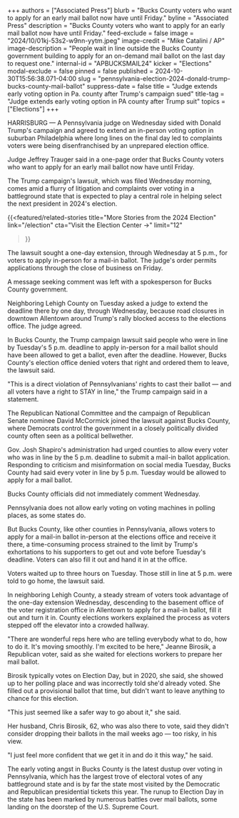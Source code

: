 +++
authors = ["Associated Press"]
blurb = "Bucks County voters who want to apply for an early mail ballot now have until Friday."
byline = "Associated Press"
description = "Bucks County voters who want to apply for an early mail ballot now have until Friday."
feed-exclude = false
image = "2024/10/01kj-53s2-w9nn-yytm.jpeg"
image-credit = "Mike Catalini / AP"
image-description = "People wait in line outside the Bucks County government building to apply for an on-demand mail ballot on the last day to request one."
internal-id = "APBUCKSMAIL24"
kicker = "Elections"
modal-exclude = false
pinned = false
published = 2024-10-30T15:56:38.071-04:00
slug = "pennsylvania-election-2024-donald-trump-bucks-county-mail-ballot"
suppress-date = false
title = "Judge extends early voting option in Pa. county after Trump's campaign sued"
title-tag = "Judge extends early voting option in PA county after Trump suit"
topics = ["Elections"]
+++

HARRISBURG — A Pennsylvania judge on Wednesday sided with Donald Trump&#39;s campaign and agreed to extend an in-person voting option in suburban Philadelphia where long lines on the final day led to complaints voters were being disenfranchised by an unprepared election office.

Judge Jeffrey Trauger said in a one-page order that Bucks County voters who want to apply for an early mail ballot now have until Friday.

The Trump campaign&#39;s lawsuit, which was filed Wednesday morning, comes amid a flurry of litigation and complaints over voting in a battleground state that is expected to play a central role in helping select the next president in 2024&#39;s election.

{{<featured/related-stories 
  title="More Stories from the 2024 Election" 
  link="/election"
  cta="Visit the Election Center →"
  limit="12"
>}}

The lawsuit sought a one-day extension, through Wednesday at 5 p.m., for voters to apply in-person for a mail-in ballot. The judge&#39;s order permits applications through the close of business on Friday.

A message seeking comment was left with a spokesperson for Bucks County government.

Neighboring Lehigh County on Tuesday asked a judge to extend the deadline there by one day, through Wednesday, because road closures in downtown Allentown around Trump&#39;s rally blocked access to the elections office. The judge agreed.

In Bucks County, the Trump campaign lawsuit said people who were in line by Tuesday&#39;s 5 p.m. deadline to apply in-person for a mail ballot should have been allowed to get a ballot, even after the deadline. However, Bucks County&#39;s election office denied voters that right and ordered them to leave, the lawsuit said.

&#34;This is a direct violation of Pennsylvanians&#39; rights to cast their ballot — and all voters have a right to STAY in line,&#34; the Trump campaign said in a statement.

The Republican National Committee and the campaign of Republican Senate nominee David McCormick joined the lawsuit against Bucks County, where Democrats control the government in a closely politically divided county often seen as a political bellwether.

Gov. Josh Shapiro&#39;s administration had urged counties to allow every voter who was in line by the 5 p.m. deadline to submit a mail-in ballot application. Responding to criticism and misinformation on social media Tuesday, Bucks County had said every voter in line by 5 p.m. Tuesday would be allowed to apply for a mail ballot.

Bucks County officials did not immediately comment Wednesday.

Pennsylvania does not allow early voting on voting machines in polling places, as some states do.

But Bucks County, like other counties in Pennsylvania, allows voters to apply for a mail-in ballot in-person at the elections office and receive it there, a time-consuming process strained to the limit by Trump&#39;s exhortations to his supporters to get out and vote before Tuesday&#39;s deadline. Voters can also fill it out and hand it in at the office.

Voters waited up to three hours on Tuesday. Those still in line at 5 p.m. were told to go home, the lawsuit said.

In neighboring Lehigh County, a steady stream of voters took advantage of the one-day extension Wednesday, descending to the basement office of the voter registration office in Allentown to apply for a mail-in ballot, fill it out and turn it in. County elections workers explained the process as voters stepped off the elevator into a crowded hallway.

&#34;There are wonderful reps here who are telling everybody what to do, how to do it. It&#39;s moving smoothly. I&#39;m excited to be here,&#34; Jeanne Birosik, a Republican voter, said as she waited for elections workers to prepare her mail ballot.

Birosik typically votes on Election Day, but in 2020, she said, she showed up to her polling place and was incorrectly told she&#39;d already voted. She filled out a provisional ballot that time, but didn&#39;t want to leave anything to chance for this election.

&#34;This just seemed like a safer way to go about it,&#34; she said.

Her husband, Chris Birosik, 62, who was also there to vote, said they didn&#39;t consider dropping their ballots in the mail weeks ago — too risky, in his view.

&#34;I just feel more confident that we get it in and do it this way,&#34; he said.

The early voting angst in Bucks County is the latest dustup over voting in Pennsylvania, which has the largest trove of electoral votes of any battleground state and is by far the state most visited by the Democratic and Republican presidential tickets this year. The runup to Election Day in the state has been marked by numerous battles over mail ballots, some landing on the doorstep of the U.S. Supreme Court.

